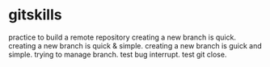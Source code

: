 # gitskills
practice to build a remote repository
creating a new branch is quick.
creating a new branch is quick & simple.
creating a new branch is guick and simple.
trying to manage branch.
test bug interrupt.
test git close.